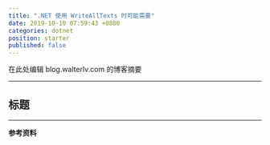```yaml
---
title: ".NET 使用 WriteAllTexts 时可能需要"
date: 2019-10-10 07:59:43 +0800
categories: dotnet
position: starter
published: false
---
```


在此处编辑 blog.walterlv.com 的博客摘要

---

<div id="toc"></div>

## 标题

---

**参考资料**